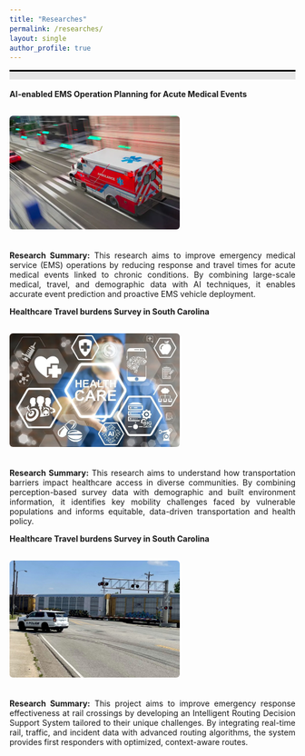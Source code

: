 ```yaml
---
title: "Researches"
permalink: /researches/
layout: single
author_profile: true
---
```

<div style="border-top: 3px solid black;"></div>
<div style="background-color: #e5e5e5; height: 1em; margin-bottom: 1.2em;"></div>


<!-- 第一个项目 -->
<div>
  <b>AI-enabled EMS Operation Planning for Acute Medical Events</b>
</div>

<!-- 主体布局 -->
<div style="display: flex; align-items: flex-start; margin-top: 30px; flex-wrap: wrap; gap: 20px;">

  <!-- 图片区域 -->
  <div style="flex-shrink: 0;">
    <img src="../images/Ambulance.jpg"
         alt="Planning for Ambulance"
         style="width: 300px; height: auto; border-radius: 6px;">
  </div>

  <!-- 文字区域 -->
  <div style="flex: 1; min-width: 300px;">
    <p style="text-align: justify;">
      <strong>Research Summary:</strong> This research aims to improve emergency medical service (EMS) operations by reducing response and travel times for acute medical events linked to chronic conditions. By combining large-scale medical, travel, and demographic data with AI techniques, it enables accurate event prediction and proactive EMS vehicle deployment. 
    </p>
  </div>
</div>


<!-- 第二个项目 -->
<div>
  <b>Healthcare Travel burdens Survey in South Carolina</b>
</div>

<!-- 主体布局 -->
<div style="display: flex; align-items: flex-start; margin-top: 30px; flex-wrap: wrap; gap: 20px;">

  <!-- 图片区域 -->
  <div style="flex-shrink: 0;">
    <img src="../images/healthcare.png"
         alt="Healthcare in South Carolina"
         style="width: 300px; height: auto; border-radius: 6px;">
  </div>

  <!-- 文字区域 -->
  <div style="flex: 1; min-width: 300px;">
    <p style="text-align: justify;">
      <strong>Research Summary:</strong> This research aims to understand how transportation barriers impact healthcare access in diverse communities. By combining perception-based survey data with demographic and built environment information, it identifies key mobility challenges faced by vulnerable populations and informs equitable, data-driven transportation and health policy.
    </p>
  </div>
</div>


<!-- 第三个项目 -->
<div>
  <b>Healthcare Travel burdens Survey in South Carolina</b>
</div>

<!-- 主体布局 -->
<div style="display: flex; align-items: flex-start; margin-top: 30px; flex-wrap: wrap; gap: 20px;">

  <!-- 图片区域 -->
  <div style="flex-shrink: 0;">
    <img src="../images/Railway.jpg"
         alt="Route Replanning for first responder"
         style="width: 300px; height: auto; border-radius: 6px;">
  </div>

  <!-- 文字区域 -->
  <div style="flex: 1; min-width: 300px;">
    <p style="text-align: justify;">
      <strong>Research Summary:</strong> This project aims to improve emergency response effectiveness at rail crossings by developing an Intelligent Routing Decision Support System tailored to their unique challenges. By integrating real-time rail, traffic, and incident data with advanced routing algorithms, the system provides first responders with optimized, context-aware routes.
    </p>
  </div>
</div>


